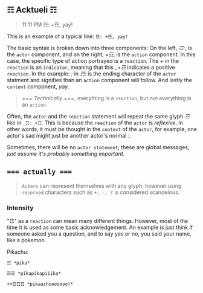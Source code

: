 ## ☶ Acktueli ☶

> 11:11 PM ☶: +☶, yay!

This is an example of a typical line: `☶: +☶, yay!`

The basic syntax is broken down into three components: 
On the left, _☶:_, is the `actor` component,  and on the right, _+☶_, is the `action` component.  In this case, the specific type of action portrayed is a `reaction`.  The _+_ in the `reaction` is an `indicator`, meaning that this _\_+☶_ indicates a positive `reaction`.  In the example: _:_ in _☶:_ is the ending character of the `actor` statment and signifies than an `action` component will follow.  And lastly the `content` component, _yay_.

> _=== Technically ===_, everything is a `reaction`, but not everything is an `action`. 

Often, the `actor` and the `reaction` statement will repeat the same glyph _☶_ like in `_☶: +☶`.  This is because the `reaction` of the `actor` is _reflexive_, in other words, it must be thought in the `context` of the `actor`, for example, one actor's sad might just be another actor's normal :.

Sometimes, there will be no `actor statement`; these are global messages, _just assume it's probably something important_.

## `=== actually ===`

> `Actors` can represent themselves with any glyph, however using `reserved` characters such as `+, -, ?` is considered scandelous.

### Intensity
"☶" as a `reaction` can mean many different things.  However, most of the time it is used as some basic acknowledgement.  An example is just think if someone asked you a question, and to say yes or no, you said your name, like a pokemon.

Pikachu:

`☶ *pika*`

`☶☶ *pikapikapiiika*`

`++☶☶☶ *pikaachooooooo!*`